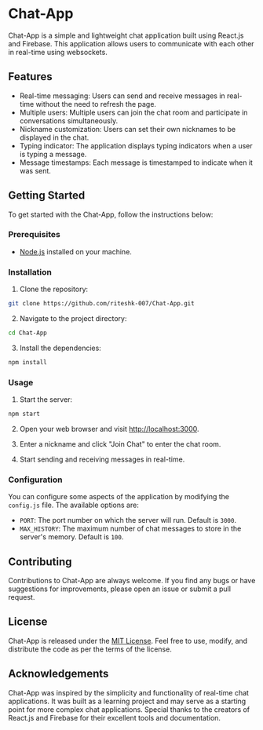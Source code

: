 # Chat-App

Chat-App is a simple and lightweight chat application built using React.js and Firebase. This application allows users to communicate with each other in real-time using websockets.

## Features

- Real-time messaging: Users can send and receive messages in real-time without the need to refresh the page.
- Multiple users: Multiple users can join the chat room and participate in conversations simultaneously.
- Nickname customization: Users can set their own nicknames to be displayed in the chat.
- Typing indicator: The application displays typing indicators when a user is typing a message.
- Message timestamps: Each message is timestamped to indicate when it was sent.

## Getting Started

To get started with the Chat-App, follow the instructions below:

### Prerequisites

- [Node.js](https://nodejs.org) installed on your machine.

### Installation

1. Clone the repository:

```bash
git clone https://github.com/riteshk-007/Chat-App.git
```

2. Navigate to the project directory:

```bash
cd Chat-App
```

3. Install the dependencies:

```bash
npm install
```

### Usage

1. Start the server:

```bash
npm start
```

2. Open your web browser and visit [http://localhost:3000](http://localhost:3000).

3. Enter a nickname and click "Join Chat" to enter the chat room.

4. Start sending and receiving messages in real-time.

### Configuration

You can configure some aspects of the application by modifying the `config.js` file. The available options are:

- `PORT`: The port number on which the server will run. Default is `3000`.
- `MAX_HISTORY`: The maximum number of chat messages to store in the server's memory. Default is `100`.

## Contributing

Contributions to Chat-App are always welcome. If you find any bugs or have suggestions for improvements, please open an issue or submit a pull request.

## License

Chat-App is released under the [MIT License](https://opensource.org/licenses/MIT). Feel free to use, modify, and distribute the code as per the terms of the license.

## Acknowledgements

Chat-App was inspired by the simplicity and functionality of real-time chat applications. It was built as a learning project and may serve as a starting point for more complex chat applications. Special thanks to the creators of React.js and Firebase for their excellent tools and documentation.
